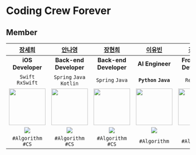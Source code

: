 # Coding Crew Forever

## Member


| [장세희](https://github.com/julia8024) | [안나영](https://github.com/ahma0) | [장현희](https://github.com/hhJ830) | [이유빈](https://github.com/youbbin) | [강채련](https://github.com/chaeryeon823) | [이지영](https://github.com/jiyoung1814) |
| :---: | :---: | :---: | :---: | :---: | :---: |
| <b>iOS Developer</b> | <b>Back-end Developer</b> | <b>Back-end Developer</b> | <b>AI Engineer</b> | <b>Front-end Developer</b> | <b>?</b> |
| `Swift` `RxSwift` | `Spring` `Java` `Kotlin` | `Spring` `Java` | <b>`Python` `Java`</b> | `React` `JS` | <b>?</b> |
| <img src="https://avatars.githubusercontent.com/u/79641953?v=4" width="100px;" alt=""/> | <img src="https://avatars.githubusercontent.com/u/84761609?v=4" width="100px;" alt=""/> | <img src="https://avatars.githubusercontent.com/u/99874673?v=4" width="100px;" alt=""/> | <img src="https://avatars.githubusercontent.com/u/91596873?v=4" width="100px;" alt=""/> | <img src="https://avatars.githubusercontent.com/u/87600308?v=4" width="100px;" alt=""/> | <img src="https://avatars.githubusercontent.com/u/99225571?v=4" width="100px;" alt=""/> |
| <a href="https://solved.ac/julia8024"><img src="http://mazassumnida.wtf/api/mini/generate_badge?boj=julia8024"/></a> | <a href="https://solved.ac/dsd932"><img src="http://mazassumnida.wtf/api/mini/generate_badge?boj=dsd932"/></a> | <a href="https://solved.ac/jhh0830"><img src="http://mazassumnida.wtf/api/mini/generate_badge?boj=jhh0830"/></a> | <a href="https://solved.ac/youbbqlsl"><img src="http://mazassumnida.wtf/api/mini/generate_badge?boj=youbbqlsl"/></a> | <a href="https://solved.ac/chch_xili"><img src="http://mazassumnida.wtf/api/mini/generate_badge?boj=chch_xili"/></a> | <a href="https://solved.ac/easy1814"><img src="http://mazassumnida.wtf/api/mini/generate_badge?boj=easy1814"/></a> |
| `#Algorithm` `#CS` | `#Algorithm` `#CS` | `#Algorithm` `#CS` | `#Algorithm` | `#Algorithm` | `#Algorithm` `#CS` |
